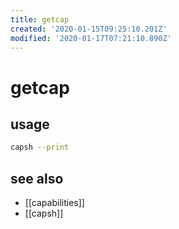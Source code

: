 ```yaml
---
title: getcap
created: '2020-01-15T09:25:10.201Z'
modified: '2020-01-17T07:21:10.890Z'
---
```


# getcap

## usage
```sh
capsh --print
```

## see also
- [[capabilities]]
- [[capsh]]
